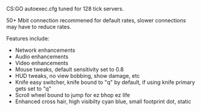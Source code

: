 CS:GO autoexec.cfg tuned for 128 tick servers.

50+ Mbit connection recommened for default rates, slower connections may have to reduce rates.

Features include:
 * Network enhancements
 * Audio enhancements
 * Video enhancements 
 * Mouse tweaks, default sensitivity set to 0.8
 * HUD tweaks, no view bobbing, show damage, etc
 * Knife easy switcher, knife bound to "q" by default, if using knife primary gets set to "q"
 * Scroll wheel bound to jump for ez bhop ez life
 * Enhanced cross hair, high visibilty cyan blue, small footprint dot, static

